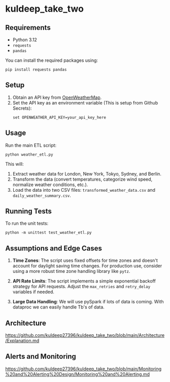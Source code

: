 # kuldeep_take_two

## Requirements

- Python 3.12
- `requests`
- `pandas`

You can install the required packages using:

```
pip install requests pandas
```

## Setup

1. Obtain an API key from [OpenWeatherMap](https://openweathermap.org/api).
2. Set the API key as an environment variable (This is setup from Github Secrets):
   ```
   set OPENWEATHER_API_KEY=your_api_key_here
   ```

## Usage

Run the main ETL script:

```
python weather_etl.py
```

This will:
1. Extract weather data for London, New York, Tokyo, Sydney, and Berlin.
2. Transform the data (convert temperatures, categorize wind speed, normalize weather conditions, etc.).
3. Load the data into two CSV files: `transformed_weather_data.csv` and `daily_weather_summary.csv`.

## Running Tests

To run the unit tests:

```
python -m unittest test_weather_etl.py
```

## Assumptions and Edge Cases

1. **Time Zones**: The script uses fixed offsets for time zones and doesn't account for daylight saving time changes. For production use, consider using a more robust time zone handling library like `pytz`.

2. **API Rate Limits**: The script implements a simple exponential backoff strategy for API requests. Adjust the `max_retries` and `retry_delay` variables if needed.

3. **Large Data Handling**: We will use pySpark if lots of data is coming. With dataproc we can easily handle Tb's of data.

## Architecture 

https://github.com/kuldeep27396/kuldeep_take_two/blob/main/Architecture/Explanation.md 

## Alerts and Monitoring

https://github.com/kuldeep27396/kuldeep_take_two/blob/main/Monitoring%20and%20Alerting%20Design/Monitoring%20and%20Alerting.md



